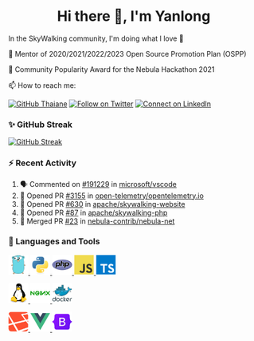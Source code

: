 <h1 align="center">Hi there 👋, I'm Yanlong</h1>

In the SkyWalking community, I'm doing what I love 🙌

:bow_and_arrow: Mentor of 2020/2021/2022/2023 Open Source Promotion Plan (OSPP)

:bow_and_arrow: Community Popularity Award for the Nebula Hackathon 2021

📫 How to reach me:

[![GitHub Thaiane](https://img.shields.io/github/followers/heyanlong?label=follow&style=social)](https://github.com/heyanlong)
[![Follow on Twitter](https://img.shields.io/badge/--twitter?label=Twitter&logo=Twitter&style=social)](https://twitter.com/YanlongHe)
[![Connect on LinkedIn](https://img.shields.io/badge/--linkedin?label=LinkedIn&logo=LinkedIn&style=social)](https://www.linkedin.com/in/yanlong-he/)



<!--
**heyanlong/heyanlong** is a ✨ _special_ ✨ repository because its `README.md` (this file) appears on your GitHub profile.

Here are some ideas to get you started:

- 🔭 I’m currently working on ...
- 🌱 I’m currently learning ...
- 👯 I’m looking to collaborate on ...
- 🤔 I’m looking for help with ...
- 💬 Ask me about ...
- 📫 How to reach me: ...
- 😄 Pronouns: ...
- ⚡ Fun fact: ...
-->

### ✨ GitHub Streak

[![GitHub Streak](http://github-readme-streak-stats.herokuapp.com?user=heyanlong)](https://git.io/streak-stats)


### :zap: Recent Activity

<!--START_SECTION:activity-->
1. 🗣 Commented on [#191229](https://github.com/microsoft/vscode/issues/191229#issuecomment-1692709184) in [microsoft/vscode](https://github.com/microsoft/vscode)
2. 💪 Opened PR [#3155](https://github.com/open-telemetry/opentelemetry.io/pull/3155) in [open-telemetry/opentelemetry.io](https://github.com/open-telemetry/opentelemetry.io)
3. 💪 Opened PR [#630](https://github.com/apache/skywalking-website/pull/630) in [apache/skywalking-website](https://github.com/apache/skywalking-website)
4. 💪 Opened PR [#87](https://github.com/apache/skywalking-php/pull/87) in [apache/skywalking-php](https://github.com/apache/skywalking-php)
5. 🎉 Merged PR [#23](https://github.com/nebula-contrib/nebula-net/pull/23) in [nebula-contrib/nebula-net](https://github.com/nebula-contrib/nebula-net)
<!--END_SECTION:activity-->

### 🔧 Languages and Tools

<p align="left">
  <a href="https://go.dev/" target="_blank">
    <img src="https://raw.githubusercontent.com/devicons/devicon/master/icons/go/go-original.svg" alt="go" width="40" height="40"/>
  </a>
  <a href="https://www.python.org" target="_blank">
    <img src="https://raw.githubusercontent.com/devicons/devicon/master/icons/python/python-original.svg" alt="python" width="40" height="40"/>
  </a>
  <a href="https://www.php.net/" target="_blank">
    <img src="https://raw.githubusercontent.com/devicons/devicon/master/icons/php/php-original.svg" alt="php" width="40" height="40"/>
  </a>
  <a href="https://developer.mozilla.org/en-US/docs/Web/JavaScript" target="_blank">
    <img src="https://raw.githubusercontent.com/devicons/devicon/master/icons/javascript/javascript-original.svg" alt="javascript" width="40" height="40"/>
  </a> 
  <a href="https://www.typescriptlang.org/" target="_blank">
    <img src="https://raw.githubusercontent.com/devicons/devicon/master/icons/typescript/typescript-original.svg" alt="typescript" width="40" height="40"/>
  </a>
</p>

<p align="left">
  <a href="https://www.linux.org/" target="_blank">
    <img src="https://raw.githubusercontent.com/devicons/devicon/master/icons/linux/linux-original.svg" alt="linux" width="40" height="40"/>
  </a>
  <a href="https://www.nginx.com/" target="_blank">
    <img src="https://raw.githubusercontent.com/devicons/devicon/master/icons/nginx/nginx-original.svg" alt="nginx" width="40" height="40"/>
  </a>
  <a href="https://www.docker.com/" target="_blank">
    <img src="https://raw.githubusercontent.com/devicons/devicon/master/icons/docker/docker-original-wordmark.svg" alt="docker" width="40" height="40"/>
  </a>
</p>

<p align="left">
    <a href="https://laravel.com/" target="_blank">
      <img src="https://raw.githubusercontent.com/devicons/devicon/master/icons/laravel/laravel-plain.svg" alt="laravel" width="40" height="40"/>
    </a>
    <a href="https://vuejs.org/" target="_blank">
      <img src="https://raw.githubusercontent.com/devicons/devicon/master/icons/vuejs/vuejs-original.svg" alt="vue" width="40" height="40"/>
    </a>
    <a href="https://getbootstrap.com" target="_blank">
      <img src="https://raw.githubusercontent.com/devicons/devicon/master/icons/bootstrap/bootstrap-original.svg" alt="bootstrap" width="40" height="40"/>
    </a>
</p>